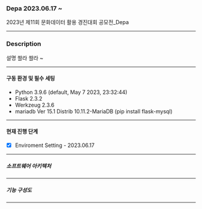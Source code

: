 ### Depa 2023.06.17 ~
2023년 제11회 문화데이터 활용 경진대회 공모전_Depa

------------------------------------------------------------

### Description
설명 쏼라 쏼라 ~ 

------------------------------------------------------------

#### 구동 환경 및 필수 세팅
- Python 3.9.6 (default, May  7 2023, 23:32:44)
- Flask 2.3.2
- Werkzeug 2.3.6
- mariadb  Ver 15.1 Distrib 10.11.2-MariaDB  (pip install flask-mysql)

------------------------------------------------------------  
#### 현재 진행 단계

- [x] Enviroment Setting - 2023.06.17

------------------------------------------------------------

##### 소프트웨어 아키텍처 

------------------------------------------------------------

##### 기능 구성도

------------------------------------------------------------
